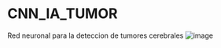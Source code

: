 # CNN_IA_TUMOR
Red neuronal para la deteccion de tumores cerebrales
![image](https://github.com/user-attachments/assets/6fc2c602-feb5-4bc3-8e3d-62a53f5e5362)
